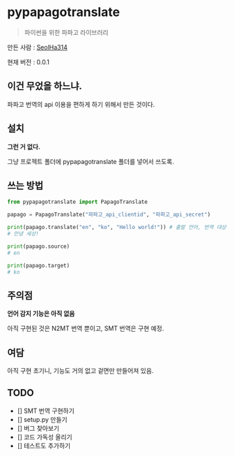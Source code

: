 # pypapagotranslate

> 파이썬을 위한 파파고 라이브러리

만든 사람 : [SeolHa314](https://github.com/seolha314)

현재 버전 : 0.0.1

## 이건 무었을 하느냐.

파파고 번역의 api 이용을 편하게 하기 위해서 만든 것이다.

## 설치

**그런 거 없다.**

그냥 프로젝트 폴더에 pypapagotranslate 폴더를 넣어서 쓰도록.

## 쓰는 방법

```python
from pypapagotranslate import PapagoTranslate

papago = PapagoTranslate("파파고_api_clientid", "파파고_api_secret")

print(papago.translate("en", "ko", "Hello world!")) # 출발 언어, 번역 대상 언어, 번역할 내용
# 안녕 세상!

print(papago.source)
# en

print(papago.target)
# ko
```

## 주의점

**언어 감지 기능은 아직 없음**

아직 구현된 것은 N2MT 번역 뿐이고, SMT 번역은 구현 예정.

## 여담

아직 구현 초기니, 기능도 거의 없고 겉면만 만들어져 있음.

## TODO

- [] SMT 번역 구현하기
- [] setup.py 만들기
- [] 버그 찾아보기
- [] 코드 가독성 올리기
- [] 테스트도 추가하기